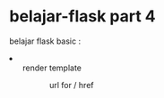 # belajar-flask part 4
belajar flask basic :
<li>
<ol>render template<ol>
<ol>url for / href<ol>
</li>
